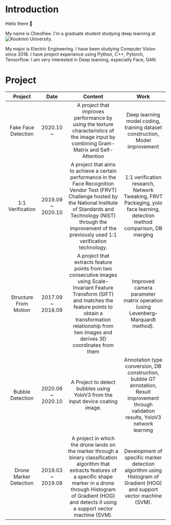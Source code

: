 # Introduction

Hello there 👋

My name is Cheolhee. I'm a graduate student studying deep learning at ![Kookmin University](https://img.shields.io/static/v1?label=Kookmin_University&message=Graduate_Student&color=brightgreen&style=plastic). 

My major is Electric Engineering. I have been studying Computer Vision since 2018.
I have project experience using Python, C++, Pytorch, Tensorflow. 
I am very interested in Deep learning, especially Face, GAN.


# Project

| Project | Date | Content | Work |
|:-:|:-:|:-:|:-:|
| Fake Face Detection | 2020.10 ~ | A project that improves performance  by using the texture characteristics of the image input  by combining Gram-Matrix and Self-Attention | Deep learning model coding,  training dataset construction, Model improvement  |
| 1:1 Verification | 2019.09 ~ 2020.10 | A project that aims to achieve a certain performance in the Face Recognition Vendor Test (FRVT) Challenge  hosted by the National Institute of Standards and Technology (NIST)  through the improvement of the previously used 1:1 verification technology. | 1:1 verification research,  Network Tweaking,  FRVT Packaging,  yolo face learning,  detection method comparison,  DB merging |
| Structure From Motion | 2017.09 ~ 2018.09 | A project that extracts feature points from two consecutive images using Scale-Invariant Feature Transform (SIFT)  and matches the feature points to obtain a transformation relationship from two images  and derives 3D coordinates from them | Improved camera parameter matrix operation  (using Levenberg–Marquardt method). |
| Bubble Detection | 2020.06 ~ 2020.10 | A Project to detect bubbles  using YoloV3 from the input device coating image. | Annotation type conversion,   DB construction,  bubble GT annotation,  Result improvement through validation results,  YoloV3 network learning |
| Drone Marker Detection | 2019.03 ~ 2019.08 | A project in which the drone lands on the marker through a binary classification algorithm  that extracts features of a specific shape marker in a drone through Histogram of Gradient (HOG)  and detects it using a support vector machine (SVM). | Development of specific marker detection algorithm  using Histogram of Gradient (HOG) and support vector machine (SVM). |
